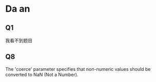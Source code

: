 # Da an
## Q1
我看不到题目

## Q8
The 'coerce' parameter specifies that non-numeric values should be converted to NaN (Not a Number).

